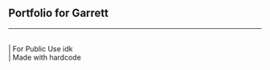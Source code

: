 ## Portfolio for Garrett
-----------------------------------------------------------------------
<br>| For Public Use idk
<br>| Made with hardcode
